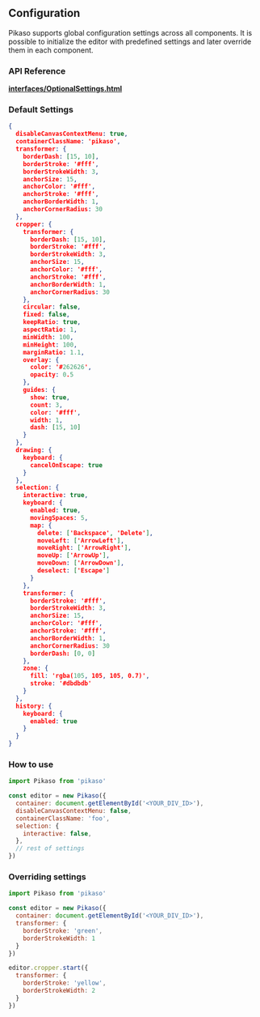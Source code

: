 ## Configuration

Pikaso supports global configuration settings across all components. 
It is possible to initialize the editor with predefined settings and later override them in each component.

### API Reference
**[interfaces/OptionalSettings.html](/api/interfaces/OptionalSettings.html)**

### Default Settings
```json
{
  disableCanvasContextMenu: true,
  containerClassName: 'pikaso',
  transformer: {
    borderDash: [15, 10],
    borderStroke: '#fff',
    borderStrokeWidth: 3,
    anchorSize: 15,
    anchorColor: '#fff',
    anchorStroke: '#fff',
    anchorBorderWidth: 1,
    anchorCornerRadius: 30
  },
  cropper: {
    transformer: {
      borderDash: [15, 10],
      borderStroke: '#fff',
      borderStrokeWidth: 3,
      anchorSize: 15,
      anchorColor: '#fff',
      anchorStroke: '#fff',
      anchorBorderWidth: 1,
      anchorCornerRadius: 30
    },
    circular: false,
    fixed: false,
    keepRatio: true,
    aspectRatio: 1,
    minWidth: 100,
    minHeight: 100,
    marginRatio: 1.1,
    overlay: {
      color: '#262626',
      opacity: 0.5
    },
    guides: {
      show: true,
      count: 3,
      color: '#fff',
      width: 1,
      dash: [15, 10]
    }
  },
  drawing: {
    keyboard: {
      cancelOnEscape: true
    }
  },
  selection: {
    interactive: true,
    keyboard: {
      enabled: true,
      movingSpaces: 5,
      map: {
        delete: ['Backspace', 'Delete'],
        moveLeft: ['ArrowLeft'],
        moveRight: ['ArrowRight'],
        moveUp: ['ArrowUp'],
        moveDown: ['ArrowDown'],
        deselect: ['Escape']
      }
    },
    transformer: {
      borderStroke: '#fff',
      borderStrokeWidth: 3,
      anchorSize: 15,
      anchorColor: '#fff',
      anchorStroke: '#fff',
      anchorBorderWidth: 1,
      anchorCornerRadius: 30
      borderDash: [0, 0]
    },
    zone: {
      fill: 'rgba(105, 105, 105, 0.7)',
      stroke: '#dbdbdb'
    }
  },
  history: {
    keyboard: {
      enabled: true
    }
  }
}
```

### How to use
```js
import Pikaso from 'pikaso'

const editor = new Pikaso({
  container: document.getElementById('<YOUR_DIV_ID>'),
  disableCanvasContextMenu: false,
  containerClassName: 'foo',
  selection: {
    interactive: false,
  },
  // rest of settings
})
```

### Overriding settings
```js
import Pikaso from 'pikaso'

const editor = new Pikaso({
  container: document.getElementById('<YOUR_DIV_ID>'),
  transformer: {
    borderStroke: 'green',
    borderStrokeWidth: 1
  }
})

editor.cropper.start({
  transformer: {
    borderStroke: 'yellow',
    borderStrokeWidth: 2
  }
})
```